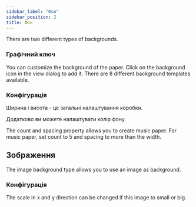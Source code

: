 ```yaml
---
sidebar_label: "Фон"
sidebar_position: 2
title: Фон
---
```


There are two different types of backgrounds.

### Графічний ключ

You can customize the background of the paper. Click on the background icon in the view dialog to add it. There are 8 different background templates available.

### Конфігурація

Ширина і висота - це загальні налаштування коробки.

Додатково ви можете налаштувати колір фону.

The count and spacing property allows you to create music paper. For music paper, set count to 5 and spacing to more than the width.

## Зображення

The image background type allows you to use an image as background.

### Конфігурація

The scale in x and y direction can be changed if this image to small or big.
